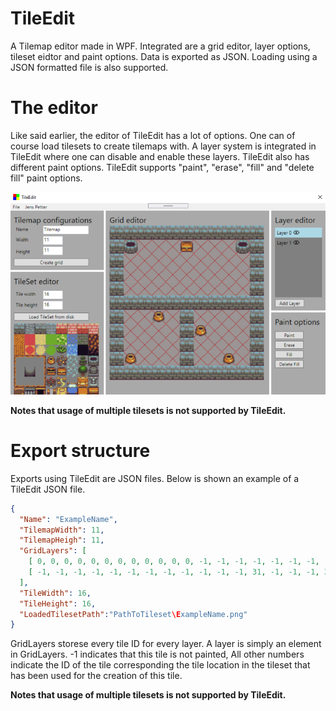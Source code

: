 # TileEdit
 A Tilemap editor made in WPF. Integrated are a grid editor, layer options, tileset eidtor and paint options. Data is exported as JSON. Loading using a JSON formatted file is also supported.
 
# The editor
Like said earlier, the editor of TileEdit has a lot of options. One can of course load tilesets to create tilemaps with. A layer system is integrated in TileEdit where one can disable and enable these layers. TileEdit also has different paint options. TileEdit supports "paint", "erase", "fill" and "delete fill" paint options.

![Alt text](Example/ExampleScreenshot.png)

**Notes that usage of multiple tilesets is not supported by TileEdit.**

# Export structure
Exports using TileEdit are JSON files. Below is shown an example of a TileEdit JSON file.
```json
{
  "Name": "ExampleName",
  "TilemapWidth": 11,
  "TilemapHeigh": 11,
  "GridLayers": [
    [ 0, 0, 0, 0, 0, 0, 0, 0, 0, 0, 0, 0, -1, -1, -1, -1, -1, -1, -1, -1, -1, 0, 0, -1, -1, -1, -1, -1, -1, -1, -1, -1, 0, 0, -1, -1, -1, -1, -1, -1, -1, -1, -1, 0, 0, -1, -1, -1, -1, -1, -1, -1, -1, -1, 0, 0, 0, 0, 0, 0, 0, 0, 0, 0, 0, 0, 0, -1, -1, -1, -1, 0, -1, -1, -1, -1, 0, 0, -1, -1, -1, -1, 0, -1, -1, -1, -1, 0, 0, -1, -1, -1, -1, 0, -1, -1, -1, -1, 0, 0, -1, -1, -1, -1, 0, -1, -1, -1, -1, 0, 0, 0, 0, 0, 0, 0, 0, 0, 0, 0, 0 ],
    [ -1, -1, -1, -1, -1, -1, -1, -1, -1, -1, -1, -1, 31, -1, -1, -1, 36, -1, -1, -1, 31, -1, -1, -1, -1, -1, -1, -1, -1, -1, -1, -1, -1, -1, -1, -1, -1, -1, -1, -1, -1, -1, -1, -1, -1, -1, -1, -1, -1, -1, -1, -1, -1, -1, -1, -1, -1, -1, -1, -1, -1, -1, -1, -1, -1, -1, -1, -1, -1, -1, 27, -1, -1, -1, -1, -1, -1, -1, -1, -1, -1, -1, -1, 27, -1, -1, -1, -1, -1, -1, -1, -1, -1, -1, -1, -1, -1, -1, -1, -1, 27, -1, -1, -1, -1, -1, -1, 27, -1, -1, -1, -1, -1, -1, -1, -1, -1, -1, -1, -1, -1 ]
  ],
  "TileWidth": 16,
  "TileHeight": 16,
  "LoadedTilesetPath":"PathToTileset\ExampleName.png"
}
```

GridLayers storese every tile ID for every layer. A layer is simply an element in GridLayers. -1 indicates that this tile is not painted, All other numbers indicate the ID of the tile corresponding the tile location in the tileset that has been used for the creation of this tile.

**Notes that usage of multiple tilesets is not supported by TileEdit.**
